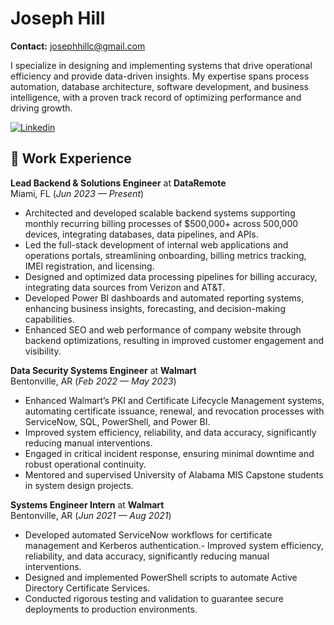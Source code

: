 # Joseph Hill

**Contact:** josephhillc@gmail.com 

I specialize in designing and implementing systems that drive operational efficiency and provide data-driven insights. My expertise spans process automation, database architecture, software development, and business intelligence, with a proven track record of optimizing performance and driving growth.

[![Linkedin](https://img.shields.io/badge/linkedin-0A66C2?style=for-the-badge&logo=linkedin&logoColor=white)](https://www.linkedin.com/in/josephchill/)

## 💼 Work Experience

**Lead Backend & Solutions Engineer** at **DataRemote** \
Miami, FL (*Jun 2023 — Present*) 
- Architected and developed scalable backend systems supporting monthly recurring billing processes of $500,000+ across 500,000 devices, integrating databases, data pipelines, and APIs.
- Led the full-stack development of internal web applications and operations portals, streamlining onboarding, billing metrics tracking, IMEI registration, and licensing.
- Designed and optimized data processing pipelines for billing accuracy, integrating data sources from Verizon and AT&T.
- Developed Power BI dashboards and automated reporting systems, enhancing business insights, forecasting, and decision-making capabilities.
- Enhanced SEO and web performance of company website through backend optimizations, resulting in improved customer engagement and visibility.

**Data Security Systems Engineer** at **Walmart** \
Bentonville, AR (*Feb 2022 — May 2023*) 
- Enhanced Walmart’s PKI and Certificate Lifecycle Management systems, automating certificate issuance, renewal, and revocation processes with ServiceNow, SQL, PowerShell, and Power BI.
- Improved system efficiency, reliability, and data accuracy, significantly reducing manual interventions.
- Engaged in critical incident response, ensuring minimal downtime and robust operational continuity.
- Mentored and supervised University of Alabama MIS Capstone students in system design projects.

**Systems Engineer Intern** at **Walmart** \
Bentonville, AR (*Jun 2021 — Aug 2021*) 
- Developed automated ServiceNow workflows for certificate management and Kerberos authentication.- Improved system efficiency, reliability, and data accuracy, significantly reducing manual interventions.
- Designed and implemented PowerShell scripts to automate Active Directory Certificate Services.
- Conducted rigorous testing and validation to guarantee secure deployments to production environments.
